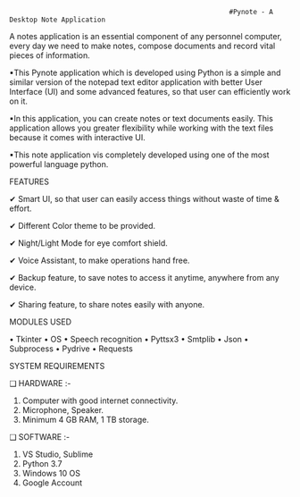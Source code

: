                                                           #Pynote - A Desktop Note Application

A notes application is an essential component of any personnel computer, every day we need to make notes, compose documents and record vital pieces of information.

▪This Pynote application which is developed using Python is a simple and similar version of the notepad text editor application with better User Interface (UI) and some advanced features, so that user can efficiently work on it.

▪In this application, you can create notes or text documents easily. This application allows you greater flexibility while working with the text files because it comes with interactive UI.

▪This note application vis completely developed using one of the most powerful language python.

FEATURES

✔ Smart UI, so that user can easily access things without waste of time & effort.

✔ Different Color theme to be provided.

✔ Night/Light Mode for eye comfort shield.

✔ Voice Assistant, to make operations hand free.

✔ Backup feature, to save notes to access it anytime, anywhere from any device.

✔ Sharing feature, to share notes easily with anyone.


MODULES USED

• Tkinter
• OS
• Speech recognition
• Pyttsx3
• Smtplib
• Json
• Subprocess
• Pydrive
• Requests

SYSTEM REQUIREMENTS

❑ HARDWARE :-
1. Computer with good internet connectivity.
2. Microphone, Speaker.
3. Minimum 4 GB RAM, 1 TB storage.

❑ SOFTWARE :-
1. VS Studio, Sublime
2. Python 3.7
3. Windows 10 OS
4. Google Account


